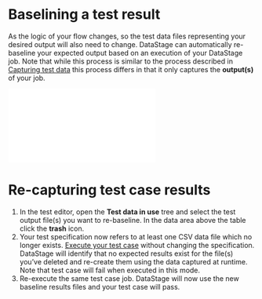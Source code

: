 # Baselining a test result

As the logic of your flow changes, so the test data files representing your desired output will also need to change.  DataStage can automatically re-baseline your expected output based on an execution of your DataStage job.  Note that while this process is similar to the process described in [Capturing test data](capturing-test-data.md) this process differs in that it only captures the **output(s)** of your job. 

![representation of a DataStage job showing CSV files being injected into source stages and an output stage referngin a CSV file which does not exist](images/baselining-test-results.md)

# Re-capturing test case results

1. In the test editor, open the **Test data in use** tree and select the test output file(s) you want to re-baseline.  In the data area above the table click the **trash** icon.
1. Your test specification now refers to at least one CSV data file which no longer exists. [Execute your test case](executing-a-datastage-test-case.md) without changing the specification. DataStage will identify that no expected results exist for the file(s) you’ve deleted and re-create them using the data captured at runtime.  Note that test case will fail when executed in this mode.
1. Re-execute the same test case job.  DataStage will now use the new baseline results files and your test case will pass. 

 

 